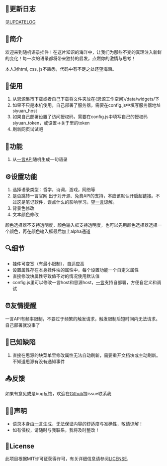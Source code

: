 ## 🚀更新日志
见[UPDATELOG](UPDATELOG.md)

## 🎉简介
欢迎来到随机语录挂件！在这片知识的海洋中，让我们为那些不变的真理注入新鲜的变化！每一次的语录都将带来独特的启发，点燃你的激情与思考！

本人对html, css, js不熟悉，代码中有不足之处还望海涵。

## 🍴使用
1. 从思源集市下载或者自己下载将文件夹放在{思源工作空间}/data/widgets/下
2. 如果不只是本机使用，自己部署了服务器，需要在config.js中填写服务器地址siyuan_host
3. 如果自己部署设置了访问授权码，需要在config.js中填写自己的授权码siyuan_token，或设置->关于里的token
4. 刷新网页试试吧


## 📱功能
1. 从[一言API](https://v1.hitokoto.cn/)随机生成一句语录


## ⚙️设置功能
1. 选择语录类型：哲学，诗词，游戏，网络等
2. 是否跳转一言官网
    出于对开源、免费API的支持，本应该默认开启超链接。不过这是笔记软件，误点什么的影响学习。望[一言](https://v1.hitokoto.cn/)谅解。
3. 背景色修改
4. 文本颜色修改

颜色选择器不支持透明度，颜色输入框支持透明度，也可以先用颜色选择器选择一个颜色，再在颜色输入框最后加上alpha通道


## 🔍细节
- 挂件可变宽（有最小限制），自适应高
- 设置属性存在本身挂件块的属性中，每个设置功能一个自定义属性
- 直接修改块属性导致值不对的情况使用默认值
- config.js里可以修改一言host和思源host，[一言](https://v1.hitokoto.cn/)支持自部署，方便自定义和调试


## ⏰友情提醒
一言API有频率限制，不要过于频繁的触发请求，触发限制后短时间内无法请求。自己部署就没事了


## 🐞已知缺陷
1. 直接在思源的块菜单里修改属性无法自动刷新，需要重开文档块或主动刷新。不知道思源有没有通知事件


## 📤反馈
如果有意见或是bug反馈，欢迎在[Github](https://github.com/Frankgbg/OneSentence)提issue联系我


## 🧑‍⚖️声明
- 语录本身由[一言](https://v1.hitokoto.cn/)生成，无法保证内容的舒适度与准确性，敬请谅解！
- 如有侵权，请随时与我联系，我将及时整改！

## 🪪License
此项目根据MIT许可证获得许可，有关详细信息请参阅[LICENSE](LICENSE).
